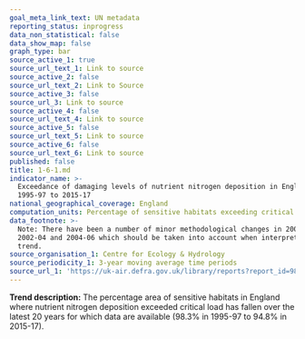 ```yaml
---
goal_meta_link_text: UN metadata
reporting_status: inprogress
data_non_statistical: false
data_show_map: false
graph_type: bar
source_active_1: true
source_url_text_1: Link to source
source_active_2: false
source_url_text_2: Link to Source
source_active_3: false
source_url_3: Link to source
source_active_4: false
source_url_text_4: Link to source
source_active_5: false
source_url_text_5: Link to source
source_active_6: false
source_url_text_6: Link to source
published: false
title: 1-6-1.md
indicator_name: >-
  Exceedance of damaging levels of nutrient nitrogen deposition in England,
  1995-97 to 2015-17
national_geographical_coverage: England
computation_units: Percentage of sensitive habitats exceeding critical loads
data_footnote: >-
  Note: There have been a number of minor methodological changes in 2001-02,
  2002-04 and 2004-06 which should be taken into account when interpreting this
  trend.
source_organisation_1: Centre for Ecology & Hydrology
source_periodicity_1: 3-year moving average time periods
source_url_1: 'https://uk-air.defra.gov.uk/library/reports?report_id=982'
---
```

**Trend description:** The percentage area of sensitive habitats in England where nutrient nitrogen deposition exceeded critical load has fallen over the latest 20 years for which data are available (98.3% in 1995-97 to 94.8% in 2015-17). 